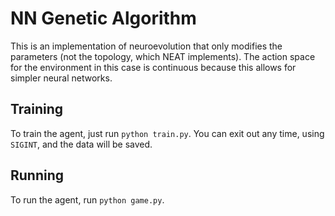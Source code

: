 # NN Genetic Algorithm

This is an implementation of neuroevolution that only
modifies the parameters (not the topology, which NEAT implements).
The action space for the environment in this case is continuous because
this allows for simpler neural networks.

## Training

To train the agent, just run `python train.py`. You can exit out any time, using `SIGINT`,
and the data will be saved.

## Running

To run the agent, run `python game.py`.
